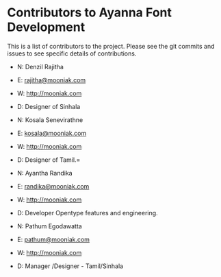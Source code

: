 Contributors to Ayanna Font Development
===============

This is a list of contributors to the project. Please see the git commits and issues to see specific details of contributions.

- N: Denzil Rajitha
- E: rajitha@mooniak.com
- W: http://mooniak.com
- D: Designer of Sinhala

- N: Kosala Senevirathne
- E: kosala@mooniak.com
- W: http://mooniak.com
- D: Designer of Tamil.=

- N: Ayantha Randika
- E: randika@mooniak.com
- W: http://mooniak.com
- D: Developer Opentype features and engineering.

- N: Pathum Egodawatta
- E: pathum@mooniak.com
- W: http://mooniak.com
- D: Manager /Designer - Tamil/Sinhala